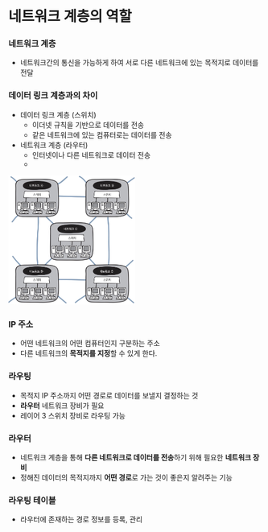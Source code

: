 # 네트워크 계층의 역할

### 네트워크 계층

- 네트워크간의 통신을 가능하게 하여 서로 다른 네트워크에 있는 목적지로 데이터를 전달

### 데이터 링크 계층과의 차이

- 데이터 링크 계층 (스위치)
    - 이더넷 규칙을 기반으로 데이터를 전송
    - 같은 네트워크에 있는 컴퓨터로는 데이터를 전송
- 네트워크 계층 (라우터)
    - 인터넷이나 다른 네트워크로 데이터 전송
    - 
<img src="img/네트워크.png" width="50%" height="50%">

### IP 주소

- 어떤 네트워크의 어떤 컴퓨터인지 구분하는 주소
- 다른 네트워크의 **목적지를 지정**할 수 있게 한다.

### 라우팅

- 목적지 IP 주소까지 어떤 경로로 데이터를 보낼지 결정하는 것
- **라우터** 네트워크 장비가 필요
- 레이어 3 스위치 장비로 라우팅 가능

### 라우터

- 네트워크 계층을 통해 **다른 네트워크로 데이터를 전송**하기 위해 필요한 **네트워크 장비**
- 정해진 데이터의 목적지까지 **어떤 경로**로 가는 것이 좋은지 알려주는 기능

### 라우팅 테이블

- 라우터에 존재하는 경로 정보를 등록, 관리
